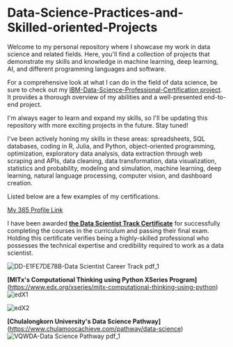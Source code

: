 # Data-Science-Practices-and-Skilled-oriented-Projects

Welcome to my personal repository where I showcase my work in data science and related fields. Here, you'll find a collection of projects that demonstrate my skills and knowledge in machine learning, deep learning, AI, and different programming languages and software.

For a comprehensive look at what I can do in the field of data science, be sure to check out my [IBM-Data-Science-Professional-Certification project](https://github.com/Feem-NS/IBM-Data-Science-Professional-Certification/tree/main/IBM-Module-10%20Applied-Data-Science-Capstone%20(Project)). It provides a thorough overview of my abilities and a well-presented end-to-end project.

I'm always eager to learn and expand my skills, so I'll be updating this repository with more exciting projects in the future. Stay tuned!

I've been actively honing my skills in these areas: spreadsheets, SQL databases, coding in R, Julia, and Python, object-oriented programming, optimization, exploratory data analysis, data extraction through web scraping and APIs, data cleaning, data transformation, data visualization, statistics and probability, modeling and simulation, machine learning, deep learning, natural language processing, computer vision, and dashboard creation.

Listed below are a few examples of my certifications.

[My 365 Profile Link](https://learn.365datascience.com/profile/natthapong-sueviriyapan/)

I have been awarded **[the Data Scientist Track Certificate](https://learn.365datascience.com/certificates/DD-E1FE7DE78B/)** for successfully completing the courses in the curriculum and passing their final exam. Holding this certificate verifies being a highly-skilled professional who possesses the technical expertise and credibility required to work as a data scientist.

![DD-E1FE7DE78B-Data Scientist Career Track pdf_1](https://user-images.githubusercontent.com/107760967/219263089-02c71a49-74a1-4d7a-ba58-7ae85cb82ddd.jpg)

**[MITx's Computational Thinking using Python XSeries Program]**(https://www.edx.org/xseries/mitx-computational-thinking-using-python)
![edX1](https://user-images.githubusercontent.com/107760967/219264526-e3981e20-656f-4502-9111-f5f9c662a626.jpg)

![edX2](https://user-images.githubusercontent.com/107760967/219264550-2221105b-73d1-4ba3-8df4-0cc5f3b356bb.jpg)

**[Chulalongkorn University's Data Science Pathway]**(https://www.chulamoocachieve.com/pathway/data-science)
![VQWDA-Data Science Pathway pdf_1](https://user-images.githubusercontent.com/107760967/219264139-c2765d1f-bacb-426c-aa7f-f6afe79bd8d2.jpg)
